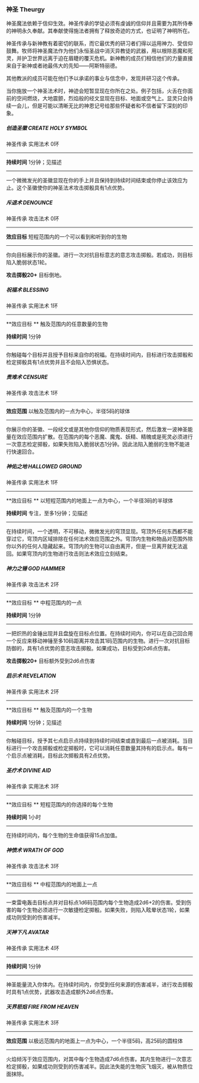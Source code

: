 ### 神圣    Theurgy

神圣魔法依赖于信仰生效。神圣传承的学徒必须有虔诚的信仰并且需要为其所侍奉的神明永久奉献。其奉献使得施法者拥有了释放奇迹的方式，也证明了神明所在。

神圣传承与新神教有着密切的联系，而它最优秀的研习者们得以运用神力、受信仰鼓舞。牧师将神圣魔法作为他们永恒圣战中消灭异教徒的武器，用以根除恶魔和死灵，并护卫世界远离于迫在眉睫的覆灭危机。新神教的成员们相信他们的力量直接来自于新神或者祂最伟大的先知——阿斯特丽德。

其他教派的成员可能在他们予以承诺的事业与信念中，发现并研习这个传承。

当你施放一个神圣法术时，神迹会短暂显现在你所在之处。例子包括，火舌在你面前的空间燃烧，大地震颤，烈焰般的经文显现在目标、地面或空气上。显灵只会持续一会儿，但是可能以清晰无比的神恩记号给那些怀疑者和不信者留下深刻的印象。

##### 创造圣徽	**CREATE HOLY SYMBOL**

神圣传承    实用法术    0环

------

**持续时间**    1分钟；见描述

------

一个微微发光的圣徽显现在你的手上并且保持到持续时间结束或你停止该效应为止。这个圣徽使你的神圣法术攻击掷骰具有1点优势。



##### 斥退术	**DENOUNCE**

神圣传承    攻击法术    0环

------

**效应目标**    短程范围内的一个可以看到和听到你的生物

------

你向目标展示你的圣徽。进行一次对抗目标意志的意志攻击掷骰。若成功，则目标陷入脆弱状态1轮。

**攻击掷骰20+**    目标倒地。



##### 祝福术	**BLESSING**	

神圣传承    实用法术    1环

------

**效应目标 **   触及范围内的任意数量的生物

**持续时间**    1分钟

------

你触碰每个目标并且授予目标来自你的祝福。在持续时间内，目标进行攻击掷骰和检定掷骰具有1点优势并且不会陷入恐惧状态。



##### 责难术	**CENSURE**

神圣传承    攻击法术    1环

------

**效应范围**    以触及范围内的一点为中心，半径5码的球体

------

你展示你的圣徽、一段经文或是其他你信仰的物质表现形式，然后激发一波神圣能量在效应范围内扩散。在范围内的每个恶魔、魔鬼、妖精、精魄或是死灵必须进行一次意志检定掷骰，如果失败陷入脆弱状态1分钟。因此法陷入脆弱的生物不能进行快速回合。



##### 神佑之地	**HALLOWED GROUND**

神圣传承    实用法术    1环

------

**效应目标 **   以短程范围内的地面上一点为中心，一个半径3码的半球体

**持续时间**    专注，至多1分钟；见描述

------

在持续时间，一个透明，不可移动，微微发光的穹顶显现。穹顶外任何东西都不能穿过它，穹顶内区域排除在任何法术效应范围之外。穹顶内生物和物品对范围外除你以外的任何人隐藏起来。穹顶内的生物可以自由离开，但是一旦离开就无法返回。如果穹顶内的生物进行攻击则法术效应立刻结束。



##### 神力之锤	**GOD HAMMER**

神圣传承    攻击法术    2环

------

**效应目标 **  中程范围内的一点

**持续时间**    1分钟

------

一把炽热的金锤出现并且盘旋在目标点位置。在持续时间内，你可以在自己回合用一个反应来移动神锤至多10码距离并攻击其1码范围内的生物。进行一次对抗目标防御的，具有1点优势的意志攻击掷骰。如果成功，目标受到2d6点伤害。

**攻击掷骰20+**    目标额外受到2d6点伤害



##### 启示术	**REVELATION**

神圣传承    实用法术    2环

------

**效应目标 **   触及范围内的一个生物

**持续时间**    1分钟；见描述

------

你触碰目标，授予其七点启示点持续到持续时间结束或直到最后一点被消耗。当目标进行一个攻击掷骰或检定掷骰时，它可以消耗任意数量其持有的启示点。每有一个启示点被消耗，目标此次掷骰具有2点优势。



##### 圣疗术	**DIVINE AID**

神圣传承    实用法术    3环

------

**效应目标 **   短程范围内的你选择的每个生物

**持续时间**    1小时

------

在持续时间内，每个生物的生命值获得15点加值。



##### 神愤术	**WRATH OF GOD**

神圣传承    攻击法术    3环

------

**效应目标 **   中程范围内的地面上一点

------

一束雷电轰击目标点并对目标点1d6码范围内每个生物造成2d6+2的伤害。受到伤害的每个生物必须进行一次敏捷检定掷骰。如果失败，则陷入眩晕状态1轮，如果成功则受到的伤害减半。



##### 天神下凡	**AVATAR** 

神圣传承    实用法术    4环

------

**持续时间**    1分钟

------

神圣能量流入你体内。在持续时间内，你受到任何来源的伤害减半，进行攻击掷骰时具有1点优势，武器攻击造成额外2d6点伤害。



##### 天界怒焰	**FIRE FROM HEAVEN**

神圣传承    实用法术    3环

------

**效应范围**    以极远范围内的地面上一点为中心，一个半径5码，高25码的圆柱体

------

火焰倾泻于效应范围内，对其中每个生物造成7d6点伤害。其内生物进行一次意志检定掷骰，如果成功则受到的伤害减半。因此法失能的生物灰飞烟灭，被从物质位面抹除。